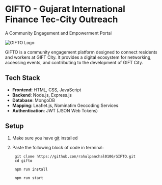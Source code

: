 # GIFTO - Gujarat International Finance Tec-City Outreach 
A Community Engagement and Empowerment Portal

![GIFTO Logo](path_to_logo.png) <!-- Add your logo here -->

GIFTO is a community engagement platform designed to connect residents and workers at GIFT City. It provides a digital ecosystem for networking, accessing events, and contributing to the development of GIFT City.

## Tech Stack

- **Frontend**: HTML, CSS, JavaScript
- **Backend**: Node.js, Express.js
- **Database**: MongoDB 
- **Mapping**: Leaflet.js, Nominatim Geocoding Services
- **Authentication**: JWT (JSON Web Tokens)

## Setup

1. Make sure you have [git](https://git-scm.com/downloads) installed 

2. Paste the following block of code in terminal:
   ```
    git clone https://github.com/rahulpanchal0106/GIFTO.git
    cd gifto
    
    npm run install
   
    npm run start

    ```
